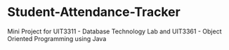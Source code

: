 # Student-Attendance-Tracker
Mini Project for UIT3311 - Database Technology Lab and UIT3361 - Object Oriented Programming using Java
